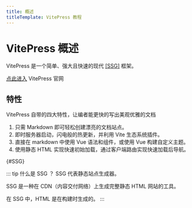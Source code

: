 ```yaml
---
title: 概述
titleTemplate: VitePress 教程
---
```


# VitePress 概述

VitePress 是一个简单、强大且快速的现代 [[SSG]](#SSG) 框架。

[点此进入](https://vitepress.dev/) VitePress 官网

## 特性

VitePress 自带的四大特性，让编者能更快的写出美观优雅的文档

1. 只需 Markdown 即可轻松创建漂亮的文档站点。
2. 即时服务器启动，闪电般的热更新，并利用 Vite 生态系统插件。
3. 直接在 markdown 中使用 Vue 语法和组件，或使用 Vue 构建自定义主题。
4. 使用静态 HTML 实现快速初始加载，通过客户端路由实现快速加载后导航。

{#SSG}

::: tip 什么是 SSG ？
SSG 代表静态站点生成器。

SSG 是一种在 CDN（内容交付网络）上生成完整静态 HTML 网站的工具。

在 SSG 中，HTML 是在构建时生成的。
:::
